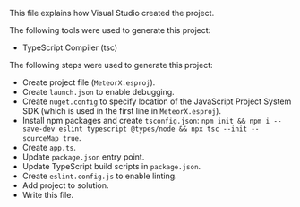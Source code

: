 This file explains how Visual Studio created the project.

The following tools were used to generate this project:
- TypeScript Compiler (tsc)

The following steps were used to generate this project:
- Create project file (`MeteorX.esproj`).
- Create `launch.json` to enable debugging.
- Create `nuget.config` to specify location of the JavaScript Project System SDK (which is used in the first line in `MeteorX.esproj`).
- Install npm packages and create `tsconfig.json`: `npm init && npm i --save-dev eslint typescript @types/node && npx tsc --init --sourceMap true`.
- Create `app.ts`.
- Update `package.json` entry point.
- Update TypeScript build scripts in `package.json`.
- Create `eslint.config.js` to enable linting.
- Add project to solution.
- Write this file.
